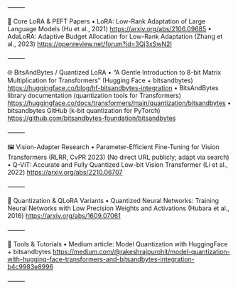 ⸻

📄 Core LoRA & PEFT Papers
	•	LoRA: Low-Rank Adaptation of Large Language Models (Hu et al., 2021)
https://arxiv.org/abs/2106.09685
	•	AdaLoRA: Adaptive Budget Allocation for Low-Rank Adaptation (Zhang et al., 2023)
https://openreview.net/forum?id=3Qj3xSwN2I

⸻

🌐 BitsAndBytes / Quantized LoRA
	•	“A Gentle Introduction to 8-bit Matrix Multiplication for Transformers” (Hugging Face + bitsandbytes)
https://huggingface.co/blog/hf-bitsandbytes-integration
	•	BitsAndBytes library documentation (quantization tools for Transformers)
https://huggingface.co/docs/transformers/main/quantization/bitsandbytes
	•	bitsandbytes GitHub (k-bit quantization for PyTorch)
https://github.com/bitsandbytes-foundation/bitsandbytes

⸻

🖼️ Vision-Adapter Research
	•	Parameter-Efficient Fine-Tuning for Vision Transformers (RLRR, CvPR 2023)
(No direct URL publicly; adapt via search)
	•	Q-ViT: Accurate and Fully Quantized Low-bit Vision Transformer (Li et al., 2022)
https://arxiv.org/abs/2210.06707

⸻

🧪 Quantization & QLoRA Variants
	•	Quantized Neural Networks: Training Neural Networks with Low Precision Weights and Activations (Hubara et al., 2016)
https://arxiv.org/abs/1609.07061

⸻

🔧 Tools & Tutorials
	•	Medium article: Model Quantization with HuggingFace + bitsandbytes
https://medium.com/@rakeshrajpurohit/model-quantization-with-hugging-face-transformers-and-bitsandbytes-integration-b4c9983e8996

⸻
